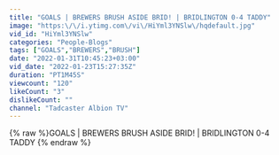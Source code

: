 ```yaml
---
title: "GOALS | BREWERS BRUSH ASIDE BRID! | BRIDLINGTON 0-4 TADDY"
image: "https:\/\/i.ytimg.com\/vi\/HiYml3YNSlw\/hqdefault.jpg"
vid_id: "HiYml3YNSlw"
categories: "People-Blogs"
tags: ["GOALS","BREWERS","BRUSH"]
date: "2022-01-31T10:45:23+03:00"
vid_date: "2022-01-23T15:27:35Z"
duration: "PT1M45S"
viewcount: "120"
likeCount: "3"
dislikeCount: ""
channel: "Tadcaster Albion TV"
---
```

{% raw %}GOALS | BREWERS BRUSH ASIDE BRID! | BRIDLINGTON 0-4 TADDY {% endraw %}
